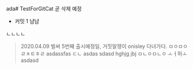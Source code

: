 ada# TestForGitCat
곧 삭제 예정
- 커밋 1
냠냠


ㄴㄴㄴㄴ
> 2020.04.09 벌써 5번째 출시예정일, 거짓말쟁이 onisley 다녀가다.
ㅁㅇㅁㅇ
ㄹㅊㅌㅎㄹ
asdassfas
ㄷㄴ
asdas
sdasd
hghjg
jbj
ㅁㄴㅇㅁㄴㅇ
ㅗㅓ허ㅗ
asdasd
